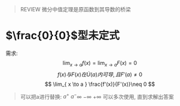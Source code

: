 >REVIEW
>微分中值定理是原函数到其导数的桥梁

# $\frac{0}{0}$型未定式
需求:$$
\lim_{ x \to a }f(x)=\lim_{ x \to a }F(x)=0$$$$
f(x)与F(x)在\dot{U}(a)内可导,且F'(a)\neq 0 $$$$
\lim_{ x \to a } \frac{f'(x)}{F'(x)}\neq 0   
$$
>可以把a进行替换: $a^+$ $a^-$$\infty$ $-\infty$ $+\infty$
>可以多次使用, 直到求解出答案